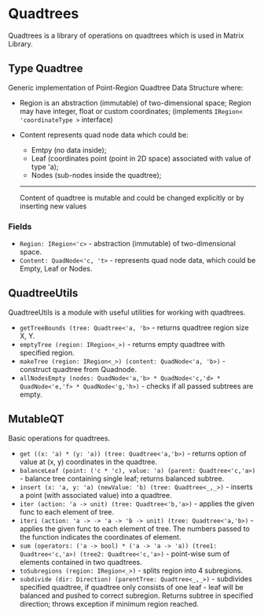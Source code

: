 # Quadtrees

Quadtrees is a library of operations on quadtrees which is used in Matrix Library.

## Type Quadtree

Generic implementation of Point-Region Quadtree Data Structure where:

- Region is an abstraction (immutable) of two-dimensional space;
    Region may have integer, float or custom coordinates;
    (implements `IRegion< 'coordinateType >` interface)
- Content represents quad node data which could be:

    * Emtpy (no data inside);
    * Leaf (coordinates point (point in 2D space) associated with value of type 'a);
    * Nodes (sub-nodes inside the quadtree);
  _ _ _
  Content of quadtree is mutable and could be changed explicitly or by inserting new values

### Fields

* `Region: IRegion<'c>` - abstraction (immutable) of two-dimensional space.
* `Content: QuadNode<'c, 't>` - represents quad node data, which could be Empty, Leaf or Nodes.

## QuadtreeUtils

QuadtreeUtils is a module with useful utilities for working with quadtrees.

* `getTreeBounds (tree: Quadtree<'a, 'b>` - returns quadtree region size X, Y.
* `emptyTree (region: IRegion<_>)` - returns empty quadtree with specified region.
* `makeTree (region: IRegion<_>) (content: QuadNode<'a, 'b>)` - construct quadtree from Quadnode.
* `allNodesEmpty (nodes: QuadNode<'a,'b> * QuadNode<'c,'d> * QuadNode<'e,'f> * QuadNode<'g,'h>)` - checks if all passed subtrees are empty.

## MutableQT

Basic operations for quadtrees.

* `get ((x: 'a) * (y: 'a)) (tree: Quadtree<'a,'b>)` - returns option of value at (x, y) coordinates in the quadtree.
* `balanceLeaf (point: ('c * 'c), value: 'a) (parent: Quadtree<'c,'a>)` - balance tree containing single leaf; returns balanced subtree.
* `insert (x: 'a, y: 'a) (newValue: 'b) (tree: Quadtree<_,_>)` - inserts a point (with associated value) into a quadtree.
* `iter (action: 'a -> unit) (tree: Quadtree<'b,'a>)` - applies the given func to each element of tree.
* `iteri (action: 'a -> -> 'a -> 'b -> unit) (tree: Quadtree<'a,'b>)` - applies the given func to each element of tree. The numbers passed to the function indicates the coordinates of element.
* `sum (operators: ('a -> bool) * ('a -> 'a -> 'a)) (tree1: Quadtree<'c,'a>) (tree2: Quadtree<'c,'a>)` - point-wise sum of elements contained in two quadtrees.
* `toSubregions (region: IRegion<_>)` - splits region into 4 subregions.
* `subdivide (dir: Direction) (parentTree: Quadtree<_,_>)` - subdivides specified quadtree, if quadtree only consists of one leaf - leaf will be balanced and pushed to correct subregion. Returns subtree in specified direction; throws exception if minimum region reached.
